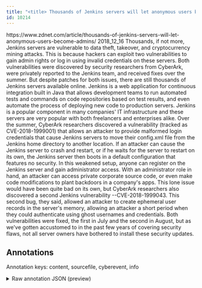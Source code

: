 ```yaml
---
title: "<title> Thousands of Jenkins servers will let anonymous users become admins </title>"
id: 10214
---
```


<title> Thousands of Jenkins servers will let anonymous users become admins </title>
<source> https://www.zdnet.com/article/thousands-of-jenkins-servers-will-let-anonymous-users-become-admins/ </source>
<date> 2018_12_16 </date>
<text>
Thousands, if not more, Jenkins servers are vulnerable to data theft, takeover, and cryptocurrency mining attacks. This is because hackers can exploit two vulnerabilities to gain admin rights or log in using invalid credentials on these servers.
Both vulnerabilities were discovered by security researchers from CyberArk, were privately reported to the Jenkins team, and received fixes over the summer. But despite patches for both issues, there are still thousands of Jenkins servers available online.
Jenkins is a web application for continuous integration built in Java that allows development teams to run automated tests and commands on code repositories based on test results, and even automate the process of deploying new code to production servers.
Jenkins is a popular component in many companies' IT infrastructure and these servers are very popular with both freelancers and enterprises alike.
Over the summer, CyberArk researchers discovered a vulnerability (tracked as CVE-2018-1999001) that allows an attacker to provide malformed login credentials that cause Jenkins servers to move their config.xml file from the Jenkins home directory to another location.
If an attacker can cause the Jenkins server to crash and restart, or if he waits for the server to restart on its own, the Jenkins server then boots in a default configuration that features no security.
In this weakened setup, anyone can register on the Jenkins server and gain administrator access. With an administrator role in hand, an attacker can access private corporate source code, or even make code modifications to plant backdoors in a company's apps.
This lone issue would have been quite bad on its own, but CyberArk researchers also discovered a second Jenkins vulnerability --CVE-2018-1999043.
This second bug, they said, allowed an attacker to create ephemeral user records in the server's memory, allowing an attacker a short period when they could authenticate using ghost usernames and credentials.
Both vulnerabilities were fixed, the first in July and the second in August, but as we've gotten accustomed to in the past few years of covering security flaws, not all server owners have bothered to install these security updates.
</text>



## Annotations

Annotation keys: content, sourcefile, cyberevent, info

<details>
<summary>Raw annotation JSON (preview)</summary>

```json
{
  "content": "Thousands, if not more, Jenkins servers are vulnerable to data theft, takeover, and cryptocurrency mining attacks. This is because hackers can exploit two vulnerabilities to gain admin rights or log in using invalid credentials on these servers. Both vulnerabilities were discovered by security researchers from CyberArk, were privately reported to the Jenkins team, and received fixes over the summer. But despite patches for both issues, there are still thousands of Jenkins servers available online. Jenkins is a web application for continuous integration built in Java that allows development teams to run automated tests and commands on code repositories based on test results, and even automate the process of deploying new code to production servers. Jenkins is a popular component in many companies' IT infrastructure and these servers are very popular with both freelancers and enterprises alike. Over the summer, CyberArk researchers discovered a vulnerability (tracked as CVE-2018-1999001) that allows an attacker to provide malformed login credentials that cause Jenkins servers to move their config.xml file from the Jenkins home directory to another location. If an attacker can cause the Jenkins server to crash and restart, or if he waits for the server to restart on its own, the Jenkins server then boots in a default configuration that features no security. In this weakened setup, anyone can register on the Jenkins server and gain administrator access. With an administrator role in hand, an attacker can access private corporate source code, or even make code modifications to plant backdoors in a company's apps. This lone issue would have been quite bad on its own, but CyberArk researchers also discovered a second Jenkins vulnerability --CVE-2018-1999043. This second bug, they said, allowed an attacker to create ephemeral user records in the server's memory, allowing an attacker a short period when they could authenticate using ghost usernames and credentials. Both vulnerabilities were fixed, the first in July and the second in August, but as we've gotten accustomed to in the past few years of covering security flaws, not all server owners have bothered to install these security updates.",
  "sourcefile": "10214.txt",
  "cyberevent": {
    "hopper": [
      {
        "index": 0,
        "relation": "Same",
        "events": [
          {
            "index": "E1",
            "type": "Vulnerability-related",
            "realis": "Actual",
            "nugget": {
              "startOffset": 40,
              "index": "T1",
              "endOffset": 54,
              "text": "are vulnerable"
            },
            "argument": [
              {
                "index": "T2",
                "text": "data theft",
                "endOffset": 68,
                "role": {
                  "CAPEC-Meta": "Interception",
                  "type": "Capabilities",
                  "confidence": 0.9086225926876068
                },
                "startOffset": 58,
                "type": "Capabilities"
              },
              {
                "index": "T4",
                "text": "takeover",
                "endOffset": 78,
                "role": {
                  "CAPEC-Meta": "Flooding",
                  "type": "Capabilities",
                  "confidence": 0.8981930911540985
                },
                "startOffset": 70,
                "type": "Capabilities"
              },
              {
                "index": "T5",
                "text": "cryptocurrency mining attacks",
                "endOffset": 113,
                "role": {
                  "CAPEC-Meta": "Flooding",
                  "type": "Capabilities",
                  "confidence": 0.9192811846733093
                },
                "startOffset": 84,
                "type": "Capabilities"
              },
              {
                "index": "T3",
                "text": "Jenkins servers",
                "endOf
```
</details>
